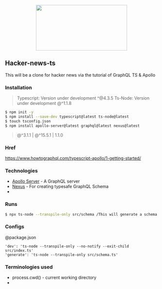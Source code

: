 <div align="center" display="flex">

<img src="https://phasrmedia.com/wp-content/uploads/2021/01/Funniest-Michael-Scott-Quotes-1-1.png" width="300" height="150"/>
</div>

## Hacker-news-ts

This will be a clone for hacker news via the tutorial of GraphQL TS &amp; Apollo

### Installation

> Typescript: Version under development ^@4.3.5
> Ts-Node: Version under development @^1.1.8

```bash
$ npm init -y
$ npm install --save-dev typescript@latest ts-node@latest
$ touch tsconfig.json
$ npm install apollo-server@latest graphql@latest nexus@latest
```

> @^3.1.1 | @^15.5.1 | 1.1.0

### Href

https://www.howtographql.com/typescript-apollo/1-getting-started/

### Technologies

- [Apollo Server](https://github.com/apollographql/apollo-server/tree/main/packages/apollo-server) - A GraphQL server
- [Nexus](https://github.com/graphql-nexus/nexus) - For creating typesafe GraphQL Schema
-

### Runs

```bash
$ npx ts-node --transpile-only src/schema /This will generate a schema and typegen
```

### Configs

@package.json

```
'dev': 'ts-node --transpile-only --no-notify --exit-child src/index.ts'
'generate': 'ts-node --transpile-only src/schema.ts'
```

### Terminologies used

- process.cwd() - current working directory
-
